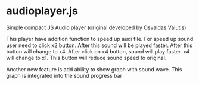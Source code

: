 # audioplayer.js
Simple compact JS Audio player (original developed by Osvaldas Valutis)

This player have addition function to speed up audi file. For speed up sound user need to click x2 button. After this sound will be played faster. After this button will change to x4. After click on x4 button, sound will play faster. x4 will change to x1. This button will reduce sound speed to original.

Another new feature is add ability to show graph with sound wave. This graph is integrated into the sound progress bar
